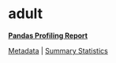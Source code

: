 # adult

[**Pandas Profiling Report**](https://epistasislab.github.io/pmlb/profile/adult.html)

[Metadata](metadata.yaml) | [Summary Statistics](summary_stats.tsv)

